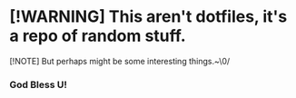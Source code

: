 # [!WARNING] This aren't dotfiles, it's a repo of random stuff.

[!NOTE] But perhaps might be some interesting things.~\\0/

### God Bless U!
